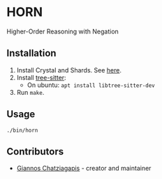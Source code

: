 # HORN

Higher-Order Reasoning with Negation

## Installation

1. Install Crystal and Shards. See [here](https://crystal-lang.org/install/).
2. Install [tree-sitter](https://github.com/tree-sitter/tree-sitter):
    - On ubuntu: `apt install libtree-sitter-dev`
3. Run `make`.

## Usage

`./bin/horn`

## Contributors

- [Giannos Chatziagapis](https://github.com/giannosch) - creator and maintainer
